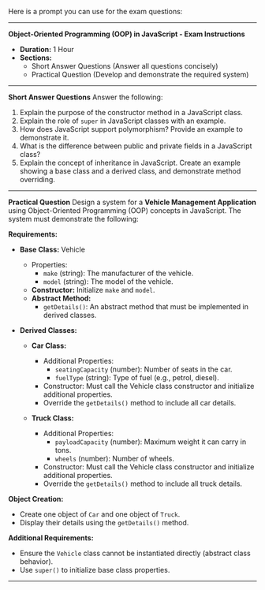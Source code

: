 Here is a prompt you can use for the exam questions:

---

**Object-Oriented Programming (OOP) in JavaScript - Exam Instructions**

- **Duration:** 1 Hour
- **Sections:**
  - Short Answer Questions (Answer all questions concisely)
  - Practical Question (Develop and demonstrate the required system)

---

**Short Answer Questions**
Answer the following:
1. Explain the purpose of the constructor method in a JavaScript class.
2. Explain the role of `super` in JavaScript classes with an example.
3. How does JavaScript support polymorphism? Provide an example to demonstrate it.
4. What is the difference between public and private fields in a JavaScript class?
5. Explain the concept of inheritance in JavaScript. Create an example showing a base class and a derived class, and demonstrate method overriding.

---

**Practical Question**
Design a system for a **Vehicle Management Application** using Object-Oriented Programming (OOP) concepts in JavaScript. The system must demonstrate the following:

**Requirements:**
- **Base Class:** Vehicle
  - Properties:
    - `make` (string): The manufacturer of the vehicle.
    - `model` (string): The model of the vehicle.
  - **Constructor:** Initialize `make` and `model`.
  - **Abstract Method:**
    - `getDetails()`: An abstract method that must be implemented in derived classes.

- **Derived Classes:**
  - **Car Class:**
    - Additional Properties:
      - `seatingCapacity` (number): Number of seats in the car.
      - `fuelType` (string): Type of fuel (e.g., petrol, diesel).
    - Constructor: Must call the Vehicle class constructor and initialize additional properties.
    - Override the `getDetails()` method to include all car details.

  - **Truck Class:**
    - Additional Properties:
      - `payloadCapacity` (number): Maximum weight it can carry in tons.
      - `wheels` (number): Number of wheels.
    - Constructor: Must call the Vehicle class constructor and initialize additional properties.
    - Override the `getDetails()` method to include all truck details.

**Object Creation:**
- Create one object of `Car` and one object of `Truck`.
- Display their details using the `getDetails()` method.

**Additional Requirements:**
- Ensure the `Vehicle` class cannot be instantiated directly (abstract class behavior).
- Use `super()` to initialize base class properties.

---

